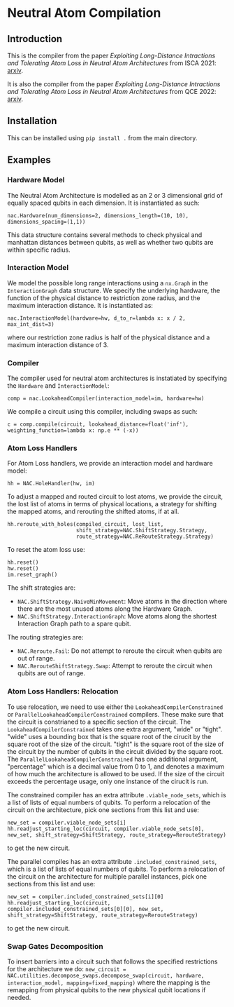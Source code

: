 # Neutral Atom Compilation

## Introduction
This is the compiler from the paper _Exploiting Long-Distance Intractions and Tolerating Atom Loss in Neutral Atom Architectures_ from ISCA 2021: [arxiv]().

It is also the compiler from the paper _Exploiting Long-Distance Intractions and Tolerating Atom Loss in Neutral Atom Architectures_ from QCE 2022: [arxiv]().

## Installation
This can be installed using `pip install .` from the main directory.

## Examples

### Hardware Model
The Neutral Atom Architecture is modelled as an 2 or 3 dimensional grid of equally spaced qubits in each dimension.  It is instantiated as such:
```
nac.Hardware(num_dimensions=2, dimensions_length=(10, 10), dimensions_spacing=(1,1))
```

This data structure contains several methods to check physical and manhattan distances between qubits, as well as whether two qubits are within specific radius.

### Interaction Model
We model the possible long range interactions using a `nx.Graph` in the `InteractionGraph` data structure.  We specify the underlying hardware, the function of the physical distance to restriction zone radius, and the maximum interaction distance. It is instantiated as:
```
nac.InteractionModel(hardware=hw, d_to_r=lambda x: x / 2, max_int_dist=3)
```
where our restriction zone radius is half of the physical distance and a maximum interaction distance of 3.

### Compiler
The compiler used for neutral atom architectures is instatiated by specifying the `Hardware` and `InteractionModel`:
```
comp = nac.LookaheadCompiler(interaction_model=im, hardware=hw)
```
We compile a circuit using this compiler, including swaps as such:
```
c = comp.compile(circuit, lookahead_distance=float('inf'), weighting_function=lambda x: np.e ** (-x))
```

### Atom Loss Handlers
For Atom Loss handlers, we provide an interaction model and hardware model:
```
hh = NAC.HoleHandler(hw, im)
```
To adjust a mapped and routed circuit to lost atoms, we provide the circuit, the lost list of atoms in terms of physical locations, a strategy for shifting the mapped atoms, and rerouting the shifted atoms, if at all.
```
hh.reroute_with_holes(compiled_circuit, lost_list,
                      shift_strategy=NAC.ShiftStrategy.Strategy,
                      route_strategy=NAC.ReRouteStrategy.Strategy)
```

To reset the atom loss use:
```
hh.reset()
hw.reset()
im.reset_graph()
```

The shift strategies are:
- `NAC.ShiftStrategy.NaiveMinMovement`: Move atoms in the direction where there are the most unused atoms along the Hardware Graph.
- `NAC.ShiftStrategy.InteractionGraph`: Move atoms along the shortest Interaction Graph path to a spare qubit.

The routing strategies are:
- `NAC.Reroute.Fail`: Do not attempt to reroute the circuit when qubits are out of range.
- `NAC.RerouteShiftStrategy.Swap`: Attempt to reroute the circuit when qubits are out of range.

### Atom Loss Handlers: Relocation
To use relocation, we need to use either the `LookaheadCompilerConstrained` or `ParallelLookaheadCompilerConstrained` compilers.  These make sure that the circuit is constrianed to a specific section of the circuit.  The `LookaheadCompilerConstrained` takes one extra argument, "wide" or "tight". "wide" uses a bounding box that is the square root of the cirucit by the square root of the size of the circuit.  "tight" is the square root of the size of the circuit by the number of qubits in the circuit divided by the square root.  The `ParallelLookaheadCompilerConstrained` has one additional argument, "percentage" which is a decimal value from 0 to 1, and denotes a maximum of how much the architecture is allowed to be used. If the size of the circuit exceeds the percentage usage, only one instance of the cirucit is run.

The constrained compiler has an extra attribute `.viable_node_sets`, which is a list of lists of equal numbers of qubits.  To perform a relocation of the circuit on the architecture, pick one sections from this list and use:
```
new_set = compiler.viable_node_sets[i]
hh.readjust_starting_loc(circuit, compiler.viable_node_sets[0], new_set, shift_strategy=ShiftStrategy, route_strategy=RerouteStrategy)
```
to get the new circuit.

The parallel compiles has an extra attribute `.included_constrained_sets`, which is a list of lists of equal numbers of qubits.  To perform a relocation of the circuit on the architecture for multiple parallel instances, pick one sections from this list and use:
```
new_set = compiler.included_constrained_sets[i][0]
hh.readjust_starting_loc(circuit, compiler.included_constrained_sets[0][0], new_set, shift_strategy=ShiftStrategy, route_strategy=RerouteStrategy)
```
to get the new circuit.

### Swap Gates Decomposition
To insert barriers into a circuit such that follows the specified restrictions for the architecture we do:
`new_circuit = NAC.utilities.decompose_swaps.decompose_swap(circuit, hardware, interaction_model, mapping=fixed_mapping)`
where the mapping is the remapping from physical qubits to the new physical qubit locations if needed.